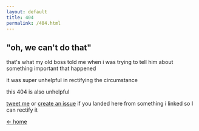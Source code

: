 ```yaml
---
layout: default
title: 404
permalink: /404.html
---
```

## "oh, we can't do that"
that's what my old boss told me when i was trying to tell him about something important that happened

it was super unhelpful in rectifying the circumstance

this 404 is also unhelpful

[tweet me](https://twitter.com/xoizzyco/) or [create an issue](https://github.com/izzylively/izzylively.github.io/issues/new) if you landed here from something i linked so I can rectify it

[&larr; home](/)
